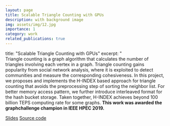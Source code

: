 ```yaml
---
layout: page
title: Scalable Triangle Counting with GPUs
description: with background image
img: assets/img/12.jpg
importance: 1
category: work
related_publications: true
---
```


title: "Scalable Triangle Counting with GPUs"
excerpt: "<br/> Triangle counting is a graph algorithm that calculates the number of triangles involving each vertex in a graph. Triangle counting gains popularity from social network analysis, where it is exploited to detect communities and measure the corresponding cohesiveness. In this project, we proposes and implements the H-INDEX based
approach for triangle counting that avoids the preprocessing step of sorting the neighbor list. For better memory access pattern, we further introduce interleaved format for the hash bucket storage. Taken together, H-INDEX achieves beyond 100 billion TEPS computing rate for some graphs. **This work was awarded the graphchallenge champion in IEEE HPEC 2019.** <br />

[Slides](https://www.researchgate.net/publication/343971971_trianglecounting_slidespdf)
[Source code](https://github.com/concept-inversion/H-INDEX_Triangle_Counting) <br />
